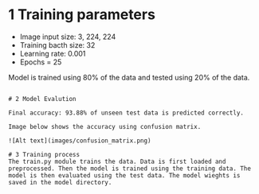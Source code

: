 # 1 Training parameters
- Image input size: 3, 224, 224
- Training bacth size: 32
- Learning rate: 0.001
- Epochs = 25

Model is trained using 80% of the data and tested using 20% of the data.
```

# 2 Model Evalution

Final accuracy: 93.88% of unseen test data is predicted correctly.

Image below shows the accuracy using confusion matrix.

![Alt text](images/confusion_matrix.png)

# 3 Training process
The train.py module trains the data. Data is first loaded and preprocessed. Then the model is trained using the training data. The model is then evaluated using the test data. The model wieghts is saved in the model directory. 

